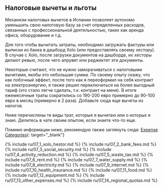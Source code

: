 ## Налоговые вычеты и льготы

Механизм налоговых вычетов в Испании позволяет аутономо уменьшить свою
налоговую базу за счет определенных расходов, связанных с
профессиональной деятельностью, таких как аренда офиса, оборудование и т.д.

Для того чтобы вычитать затраты, необходимо загружать фактуры или выписки из
банка в дашборд Xolo (или предоставлять своему хестору). В
случае с Xolo, после загрузки документов на дашборде, их хесторы делают
ревью, после чего апрувят или реджектят эти документы.

Некоторые считают, что не нужно заморачиваться с налоговыми вычетами, якобы
это небольшая сумма. По своему опыту скажу, что как побочный
эффект, после того как я переоформил на себя контракт на электроэнергию, я
также решил переключиться на более выгодный тариф (это стало
легче сделать, т.к. контракт на меня). В итоге ежемесячные траты сократились
со 190-200 евро примерно до 90-100 евро в месяц (примерно в 2
раза). Добавьте сюда еще вычеты из налогов.

Ниже перечислены те виды трат, которые я вычитаю или о которых я знаю.
Делитесь в чате своим опытом, если знаете что-то еще.

Помимо информации ниже, рекомендую также заглянуть
сюда: [Expense Categories](https://www.xolo.io/es-en/faq/xolo-spain/category/all-you-can-deduct-as-a-freelancer-in-spain/subcategory/expense-categories){:
target="_blank"}

{% include ru/07_1_xolo_hestor.md %}
{% include ru/07_2_bank_fees.md %}
{% include ru/07_3_social_security.md %}
{% include ru/07_4_activity_reduction.md %}
{% include ru/07_5_waste_tax.md %}
{% include ru/07_6_rent.md %}
{% include ru/07_7_water_supply.md %}
{% include ru/07_8_electricity.md %}
{% include ru/07_9_internet.md %}
{% include ru/07_10_health_insurance.md %}
{% include ru/07_11_food.md %}
{% include ru/07_12_equipment.md %}
{% include ru/07_13_other_expenses.md %}
{% include ru/07_14_regional_quotas.md %}
